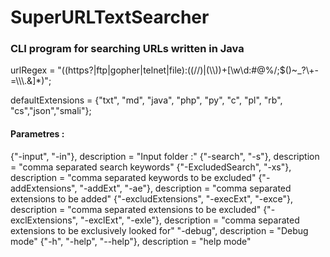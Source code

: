# SuperURLTextSearcher
### CLI program for searching URLs written in Java

urlRegex = "((https?|ftp|gopher|telnet|file):((//)|(\\\\))+[\\w\\d:#@%/;$()~_?\\+-=\\\\\\.&]*)";

defaultExtensions = {"txt", "md", "java", "php", "py", "c", "pl", "rb", "cs","json","smali"};

#### Parametres :

{"-input", "-in"}, description = "Input folder :"
{"-search", "-s"}, description = "comma separated search keywords"
{"-ExcludedSearch", "-xs"}, description = "comma separated keywords to be excluded"
{"-addExtensions", "-addExt", "-ae"}, description = "comma separated extensions to be added"
{"-excludExtensions", "-execExt", "-exce"}, description = "comma separated extensions to be excluded"
{"-exclExtensions", "-exclExt", "-exle"}, description = "comma separated extensions to be exclusively looked for"
"-debug", description = "Debug mode"
{"-h", "-help", "--help"}, description = "help mode"
